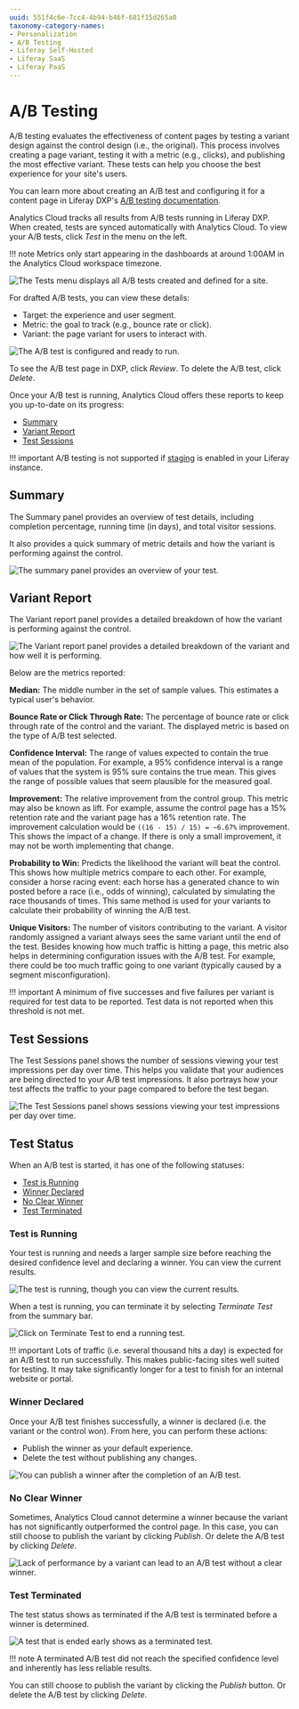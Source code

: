 ```yaml
---
uuid: 551f4c6e-7cc4-4b94-b46f-681f15d265a0
taxonomy-category-names:
- Personalization
- A/B Testing
- Liferay Self-Hosted
- Liferay SaaS
- Liferay PaaS
---
```

# A/B Testing

A/B testing evaluates the effectiveness of content pages by testing a variant design against the control design (i.e., the original). This process involves creating a page variant, testing it with a metric (e.g., clicks), and publishing the most effective variant. These tests can help you choose the best experience for your site's users.

You can learn more about creating an A/B test and configuring it for a content page in Liferay DXP's [A/B testing documentation](https://learn.liferay.com/web/guest/w/dxp/site-building/optimizing-sites/ab-testing).

Analytics Cloud tracks all results from A/B tests running in Liferay DXP. When created, tests are synced automatically with Analytics Cloud. To view your A/B tests, click *Test* in the menu on the left.

!!! note
    Metrics only start appearing in the dashboards at around 1:00AM in the Analytics Cloud workspace timezone.

![The Tests menu displays all A/B tests created and defined for a site.](a-b-testing/images/01.png)

For drafted A/B tests, you can view these details:

- Target: the experience and user segment.
- Metric: the goal to track (e.g., bounce rate or click).
- Variant: the page variant for users to interact with.

![The A/B test is configured and ready to run.](a-b-testing/images/02.png)

To see the A/B test page in DXP, click *Review*. To delete the A/B test, click *Delete*.

Once your A/B test is running, Analytics Cloud offers these reports to keep you up-to-date on its progress:

- [Summary](#summary)
- [Variant Report](#variant-report)
- [Test Sessions](#test-sessions)

!!! important
    A/B testing is not supported if [staging](https://learn.liferay.com/w/dxp/site-building/publishing-tools/staging) is enabled in your Liferay instance.

## Summary

The Summary panel provides an overview of test details, including completion percentage, running time (in days), and total visitor sessions.

It also provides a quick summary of metric details and how the variant is performing against the control.

![The summary panel provides an overview of your test.](a-b-testing/images/03.png)

## Variant Report

The Variant report panel provides a detailed breakdown of how the variant is performing against the control.

![The Variant report panel provides a detailed breakdown of the variant and how well it is performing.](a-b-testing/images/04.png)

Below are the metrics reported:

**Median:** The middle number in the set of sample values. This estimates a typical user's behavior.

**Bounce Rate or Click Through Rate:** The percentage of bounce rate or click through rate of the control and the variant. The displayed metric is based on the type of A/B test selected.

**Confidence Interval:** The range of values expected to contain the true mean of the population. For example, a 95% confidence interval is a range of values that the system is 95% sure contains the true mean. This gives the range of possible values that seem plausible for the measured goal.

**Improvement:** The relative improvement from the control group. This metric may also be known as lift. For example, assume the control page has a 15% retention rate and the variant page has a 16% retention rate. The improvement calculation would be `((16 - 15) / 15) = ~6.67%` improvement. This shows the impact of a change. If there is only a small improvement, it may not be worth implementing that change.

**Probability to Win:** Predicts the likelihood the variant will beat the control. This shows how multiple metrics compare to each other. For example, consider a horse racing event: each horse has a generated chance to win posted before a race (i.e., odds of winning), calculated by simulating the race thousands of times. This same method is used for your variants to calculate their probability of winning the A/B test.

**Unique Visitors:** The number of visitors contributing to the variant. A visitor randomly assigned a variant always sees the same variant until the end of the test. Besides knowing how much traffic is hitting a page, this metric also helps in determining configuration issues with the A/B test. For example, there could be too much traffic going to one variant (typically caused by a segment misconfiguration).

!!! important
    A minimum of five successes and five failures per variant is required for test data to be reported. Test data is not reported when this threshold is not met.

## Test Sessions

The Test Sessions panel shows the number of sessions viewing your test impressions per day over time. This helps you validate that your audiences are being directed to your A/B test impressions. It also portrays how your test affects the traffic to your page compared to before the test began.

![The Test Sessions panel shows sessions viewing your test impressions per day over time.](a-b-testing/images/05.png)

## Test Status

When an A/B test is started, it has one of the following statuses:

- [Test is Running](#test-is-running)
- [Winner Declared](#winner-declared)
- [No Clear Winner](#no-clear-winner)
- [Test Terminated](#test-terminated)

### Test is Running

Your test is running and needs a larger sample size before reaching the desired confidence level and declaring a winner. You can view the current results.

![The test is running, though you can view the current results.](a-b-testing/images/06.png)

When a test is running, you can terminate it by selecting *Terminate Test* from the summary bar.

![Click on Terminate Test to end a running test.](a-b-testing/images/07.png)

!!! important
    Lots of traffic (i.e. several thousand hits a day) is expected for an A/B test to run successfully. This makes public-facing sites well suited for testing. It may take significantly longer for a test to finish for an internal website or portal.

### Winner Declared

Once your A/B test finishes successfully, a winner is declared (i.e. the variant or the control won). From here, you can perform these actions:

- Publish the winner as your default experience.
- Delete the test without publishing any changes.

![You can publish a winner after the completion of an A/B test.](a-b-testing/images/08.png)

### No Clear Winner

Sometimes, Analytics Cloud cannot determine a winner because the variant has not significantly outperformed the control page. In this case, you can still choose to publish the variant by clicking *Publish*. Or delete the A/B test by clicking *Delete*.

![Lack of performance by a variant can lead to an A/B test without a clear winner. ](a-b-testing/images/09.png)

### Test Terminated

The test status shows as terminated if the A/B test is terminated before a winner is determined.

![A test that is ended early shows as a terminated test.](./a-b-testing/images/10.png)

!!! note
    A terminated A/B test did not reach the specified confidence level and inherently has less reliable results.

You can still choose to publish the variant by clicking the *Publish* button. Or delete the A/B test by clicking *Delete*.